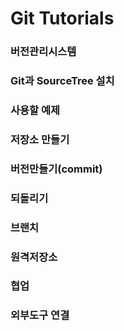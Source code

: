 # Git Tutorials
### 버전관리시스템
### Git과 SourceTree 설치
### 사용할 예제
### 저장소 만들기
### 버전만들기(commit)
### 되돌리기
### 브랜치
### 원격저장소
### 협업
### 외부도구 연결

